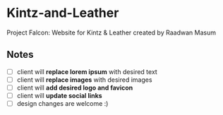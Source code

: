 # Kintz-and-Leather
Project Falcon: Website for Kintz & Leather created by Raadwan Masum

Notes
-----
- [ ] client will **replace lorem ipsum** with desired text
- [ ] client will **replace images** with desired images
- [ ] client will **add desired logo and favicon**
- [ ] client will **update social links**
- [ ] design changes are welcome :)
